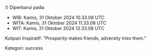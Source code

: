 ⏰ Diperbarui pada:
- WIB: Kamis, 31 Oktober 2024 10.33.08 UTC
- WITA: Kamis, 31 Oktober 2024 11.33.08 UTC
- WIT: Kamis, 31 Oktober 2024 12.33.08 UTC

Kutipan Inspiratif:
"Prosperity makes friends, adversity tries them."


Kategori: success

